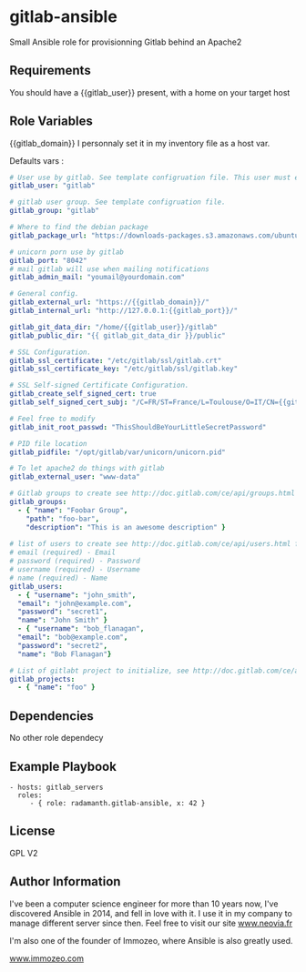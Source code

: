 gitlab-ansible
=========

Small Ansible role  for provisionning Gitlab behind an Apache2 

Requirements
------------

You should have a {{gitlab_user}} present, with a home  on your target host 

Role Variables
--------------

{{gitlab_domain}} I personnaly set it in my inventory file as a host var.

Defaults vars : 

```YAML
# User use by gitlab. See template configruation file. This user must exist in your system.
gitlab_user: "gitlab"

# gitlab user group. See template configruation file.
gitlab_group: "gitlab"

# Where to find the debian package 
gitlab_package_url: "https://downloads-packages.s3.amazonaws.com/ubuntu-14.04/gitlab_7.9.2-omnibus-1_amd64.deb"

# unicorn porn use by gitlab 
gitlab_port: "8042"
# mail gitlab will use when mailing notifications
gitlab_admin_mail: "youmail@yourdomain.com"

# General config.
gitlab_external_url: "https://{{gitlab_domain}}/"
gitlab_internal_url: "http://127.0.0.1:{{gitlab_port}}/"

gitlab_git_data_dir: "/home/{{gitlab_user}}/gitlab"
gitlab_public_dir: "{{ gitlab_git_data_dir }}/public"

# SSL Configuration.
gitlab_ssl_certificate: "/etc/gitlab/ssl/gitlab.crt"
gitlab_ssl_certificate_key: "/etc/gitlab/ssl/gitlab.key"

# SSL Self-signed Certificate Configuration.
gitlab_create_self_signed_cert: true
gitlab_self_signed_cert_subj: "/C=FR/ST=France/L=Toulouse/O=IT/CN={{gitlab_domain}}"

# Feel free to modify
gitlab_init_root_passwd: "ThisShouldBeYourLittleSecretPassword"

# PID file location
gitlab_pidfile: "/opt/gitlab/var/unicorn/unicorn.pid"

# To let apache2 do things with gitlab
gitlab_external_user: "www-data"

# Gitlab groups to create see http://doc.gitlab.com/ce/api/groups.html for optional fields
gitlab_groups: 
  - { "name": "Foobar Group",
    "path": "foo-bar",
    "description": "This is an awesome description" }
    
# list of users to create see http://doc.gitlab.com/ce/api/users.html for optinal fields
# email (required) - Email
# password (required) - Password
# username (required) - Username
# name (required) - Name
gitlab_users:
  - { "username": "john_smith",
  "email": "john@example.com",
  "password": "secret1",
  "name": "John Smith" }
  - { "username": "bob_flanagan",
  "email": "bob@example.com",
  "password": "secret2",
  "name": "Bob Flanagan"}

# List of gitlabt project to initialize, see http://doc.gitlab.com/ce/api/projects.html for optional fields 
gitlab_projects: 
  - { "name": "foo" }

```

Dependencies
------------

No other role dependecy

Example Playbook
----------------


    - hosts: gitlab_servers
      roles:
         - { role: radamanth.gitlab-ansible, x: 42 }

License
-------

GPL V2

Author Information
------------------
I've been a computer science engineer for more than 10 years now, I've discovered Ansible in 2014, and fell in love with it.
I use it in my company to manage different server since then. 
Feel free to visit our site www.neovia.fr 

I'm also one of the founder of Immozeo, where Ansible is also greatly used.

www.immozeo.com
